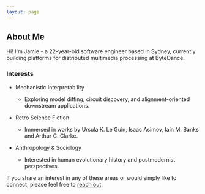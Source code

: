 ```yaml
---
layout: page
---
```


## About Me

Hi! I'm Jamie - a 22-year-old software engineer based in Sydney, currently building platforms for distributed multimedia processing at ByteDance. 

### Interests
- Mechanistic Interpretability
  - Exploring model diffing, circuit discovery, and alignment-oriented downstream applications.

- Retro Science Fiction
  - Immersed in works by Ursula K. Le Guin, Isaac Asimov, Iain M. Banks and Arthur C. Clarke.

- Anthropology & Sociology
  - Interested in human evolutionary history and postmodernist perspectives.


If you share an interest in any of these areas or would simply like to connect, please feel free to [reach out](mailto:jamie.m.denovan@gmail.com).
